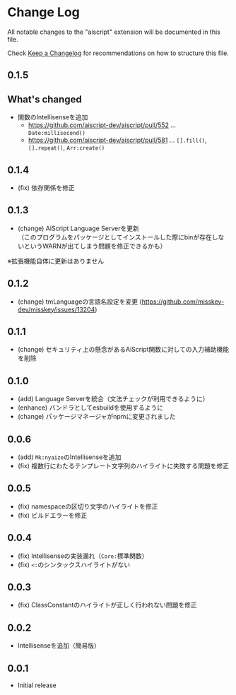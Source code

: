 # Change Log

All notable changes to the "aiscript" extension will be documented in this file.

Check [Keep a Changelog](http://keepachangelog.com/) for recommendations on how to structure this file.

## 0.1.5
## What's changed
- 関数のIntellisenseを追加
  - https://github.com/aiscript-dev/aiscript/pull/552 … `Date:millisecond()`
  - https://github.com/aiscript-dev/aiscript/pull/581 … `[].fill()`, `[].repeat()`, `Arr:create()`

## 0.1.4
- (fix) 依存関係を修正

## 0.1.3
- (change) AiScript Language Serverを更新  
  （このプログラムをパッケージとしてインストールした際にbinが存在しないというWARNが出てしまう問題を修正できるかも）

※拡張機能自体に更新はありません

## 0.1.2
- (change) tmLanguageの言語名設定を変更 (https://github.com/misskey-dev/misskey/issues/13204)

## 0.1.1
- (change) セキュリティ上の懸念があるAiScript関数に対しての入力補助機能を削除

## 0.1.0
- (add) Language Serverを統合（文法チェックが利用できるように）
- (enhance) バンドラとしてesbuildを使用するように
- (change) パッケージマネージャがnpmに変更されました

## 0.0.6
- (add) `Mk:nyaize`のIntellisenseを追加
- (fix) 複数行にわたるテンプレート文字列のハイライトに失敗する問題を修正

## 0.0.5
- (fix) namespaceの区切り文字のハイライトを修正
- (fix) ビルドエラーを修正

## 0.0.4
- (fix) Intellisenseの実装漏れ（`Core:`標準関数）
- (fix) `<:`のシンタックスハイライトがない

## 0.0.3
- (fix) ClassConstantのハイライトが正しく行われない問題を修正

## 0.0.2
- Intellisenseを追加（簡易版）

## 0.0.1

- Initial release

